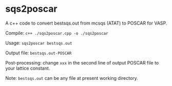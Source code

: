 sqs2poscar
==========

A c++ code to convert bestsqs.out from mcsqs (ATAT) to POSCAR for VASP.

Compile: `c++ ./sqs2poscar.cpp -o ./sqs2poscar`

Usage: `sqs2poscar bestsqs.out`
  
Output file: `bestsqs.out-POSCAR`

Post-processing: change `xxx` in the second line of output POSCAR file to your lattice constant.

Note: `bestsqs.out` can be any file at present working directory.
